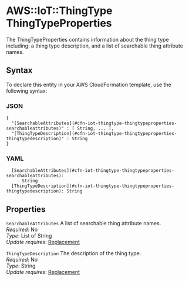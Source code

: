 # AWS::IoT::ThingType ThingTypeProperties<a name="aws-properties-iot-thingtype-thingtypeproperties"></a>

The ThingTypeProperties contains information about the thing type including: a thing type description, and a list of searchable thing attribute names\.

## Syntax<a name="aws-properties-iot-thingtype-thingtypeproperties-syntax"></a>

To declare this entity in your AWS CloudFormation template, use the following syntax:

### JSON<a name="aws-properties-iot-thingtype-thingtypeproperties-syntax.json"></a>

```
{
  "[SearchableAttributes](#cfn-iot-thingtype-thingtypeproperties-searchableattributes)" : [ String, ... ],
  "[ThingTypeDescription](#cfn-iot-thingtype-thingtypeproperties-thingtypedescription)" : String
}
```

### YAML<a name="aws-properties-iot-thingtype-thingtypeproperties-syntax.yaml"></a>

```
  [SearchableAttributes](#cfn-iot-thingtype-thingtypeproperties-searchableattributes): 
    - String
  [ThingTypeDescription](#cfn-iot-thingtype-thingtypeproperties-thingtypedescription): String
```

## Properties<a name="aws-properties-iot-thingtype-thingtypeproperties-properties"></a>

`SearchableAttributes`  <a name="cfn-iot-thingtype-thingtypeproperties-searchableattributes"></a>
A list of searchable thing attribute names\.  
*Required*: No  
*Type*: List of String  
*Update requires*: [Replacement](https://docs.aws.amazon.com/AWSCloudFormation/latest/UserGuide/using-cfn-updating-stacks-update-behaviors.html#update-replacement)

`ThingTypeDescription`  <a name="cfn-iot-thingtype-thingtypeproperties-thingtypedescription"></a>
The description of the thing type\.  
*Required*: No  
*Type*: String  
*Update requires*: [Replacement](https://docs.aws.amazon.com/AWSCloudFormation/latest/UserGuide/using-cfn-updating-stacks-update-behaviors.html#update-replacement)